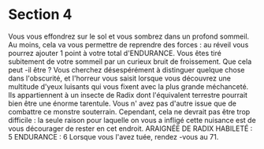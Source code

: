 # Section 4

Vous vous effondrez sur le sol et vous sombrez dans un profond
sommeil. Au moins, cela va vous permettre  de reprendre des
forces : au réveil vous pourrez ajouter 1 point à votre total
d'ENDURANCE.  Vous êtes tiré subitement de votre sommeil
par un curieux bruit de froissement. Que cela peut -il être ? Vous
cherchez désespérément à distinguer quelque chose dans
l'obscurité, et l'horreur vous saisit lorsque vous découvrez une
multitude d'yeux luisants qui vous fixent avec la plus grande
méchanceté.
Ils appartiennent à un insecte de Radix dont l'équivalent
terrestre pourrait bien être une énorme tarentule. Vous n' avez
pas d'autre issue que de combattre ce monstre souterrain.
Cependant, cela ne devrait pas être trop difficile : la seule raison
pour laquelle on vous a infligé cette nuisance est de vous
décourager de rester en cet endroit.
ARAIGNÉE  DE RADIX  HABILETÉ  : 5 ENDURANCE  : 6
Lorsque vous l'avez tuée, rendez -vous au 71.